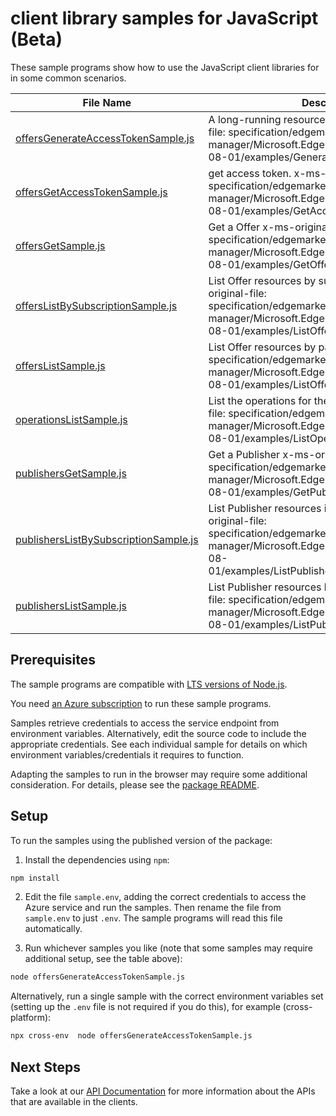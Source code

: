 # client library samples for JavaScript (Beta)

These sample programs show how to use the JavaScript client libraries for in some common scenarios.

| **File Name**                                                               | **Description**                                                                                                                                                                                    |
| --------------------------------------------------------------------------- | -------------------------------------------------------------------------------------------------------------------------------------------------------------------------------------------------- |
| [offersGenerateAccessTokenSample.js][offersgenerateaccesstokensample]       | A long-running resource action. x-ms-original-file: specification/edgemarketplace/resource-manager/Microsoft.EdgeMarketplace/stable/2023-08-01/examples/GenerateAccessToken.json                   |
| [offersGetAccessTokenSample.js][offersgetaccesstokensample]                 | get access token. x-ms-original-file: specification/edgemarketplace/resource-manager/Microsoft.EdgeMarketplace/stable/2023-08-01/examples/GetAccessToken.json                                      |
| [offersGetSample.js][offersgetsample]                                       | Get a Offer x-ms-original-file: specification/edgemarketplace/resource-manager/Microsoft.EdgeMarketplace/stable/2023-08-01/examples/GetOffer.json                                                  |
| [offersListBySubscriptionSample.js][offerslistbysubscriptionsample]         | List Offer resources by subscription x-ms-original-file: specification/edgemarketplace/resource-manager/Microsoft.EdgeMarketplace/stable/2023-08-01/examples/ListOffersBySubscription.json         |
| [offersListSample.js][offerslistsample]                                     | List Offer resources by parent x-ms-original-file: specification/edgemarketplace/resource-manager/Microsoft.EdgeMarketplace/stable/2023-08-01/examples/ListOffers.json                             |
| [operationsListSample.js][operationslistsample]                             | List the operations for the provider x-ms-original-file: specification/edgemarketplace/resource-manager/Microsoft.EdgeMarketplace/stable/2023-08-01/examples/ListOperations.json                   |
| [publishersGetSample.js][publishersgetsample]                               | Get a Publisher x-ms-original-file: specification/edgemarketplace/resource-manager/Microsoft.EdgeMarketplace/stable/2023-08-01/examples/GetPublisher.json                                          |
| [publishersListBySubscriptionSample.js][publisherslistbysubscriptionsample] | List Publisher resources in subscription x-ms-original-file: specification/edgemarketplace/resource-manager/Microsoft.EdgeMarketplace/stable/2023-08-01/examples/ListPublishersBySubscription.json |
| [publishersListSample.js][publisherslistsample]                             | List Publisher resources by parent x-ms-original-file: specification/edgemarketplace/resource-manager/Microsoft.EdgeMarketplace/stable/2023-08-01/examples/ListPublishers.json                     |

## Prerequisites

The sample programs are compatible with [LTS versions of Node.js](https://github.com/nodejs/release#release-schedule).

You need [an Azure subscription][freesub] to run these sample programs.

Samples retrieve credentials to access the service endpoint from environment variables. Alternatively, edit the source code to include the appropriate credentials. See each individual sample for details on which environment variables/credentials it requires to function.

Adapting the samples to run in the browser may require some additional consideration. For details, please see the [package README][package].

## Setup

To run the samples using the published version of the package:

1. Install the dependencies using `npm`:

```bash
npm install
```

2. Edit the file `sample.env`, adding the correct credentials to access the Azure service and run the samples. Then rename the file from `sample.env` to just `.env`. The sample programs will read this file automatically.

3. Run whichever samples you like (note that some samples may require additional setup, see the table above):

```bash
node offersGenerateAccessTokenSample.js
```

Alternatively, run a single sample with the correct environment variables set (setting up the `.env` file is not required if you do this), for example (cross-platform):

```bash
npx cross-env  node offersGenerateAccessTokenSample.js
```

## Next Steps

Take a look at our [API Documentation][apiref] for more information about the APIs that are available in the clients.

[offersgenerateaccesstokensample]: https://github.com/Azure/azure-sdk-for-js/blob/main/sdk/edgemarketplace/arm-edgemarketplace/samples/v1-beta/javascript/offersGenerateAccessTokenSample.js
[offersgetaccesstokensample]: https://github.com/Azure/azure-sdk-for-js/blob/main/sdk/edgemarketplace/arm-edgemarketplace/samples/v1-beta/javascript/offersGetAccessTokenSample.js
[offersgetsample]: https://github.com/Azure/azure-sdk-for-js/blob/main/sdk/edgemarketplace/arm-edgemarketplace/samples/v1-beta/javascript/offersGetSample.js
[offerslistbysubscriptionsample]: https://github.com/Azure/azure-sdk-for-js/blob/main/sdk/edgemarketplace/arm-edgemarketplace/samples/v1-beta/javascript/offersListBySubscriptionSample.js
[offerslistsample]: https://github.com/Azure/azure-sdk-for-js/blob/main/sdk/edgemarketplace/arm-edgemarketplace/samples/v1-beta/javascript/offersListSample.js
[operationslistsample]: https://github.com/Azure/azure-sdk-for-js/blob/main/sdk/edgemarketplace/arm-edgemarketplace/samples/v1-beta/javascript/operationsListSample.js
[publishersgetsample]: https://github.com/Azure/azure-sdk-for-js/blob/main/sdk/edgemarketplace/arm-edgemarketplace/samples/v1-beta/javascript/publishersGetSample.js
[publisherslistbysubscriptionsample]: https://github.com/Azure/azure-sdk-for-js/blob/main/sdk/edgemarketplace/arm-edgemarketplace/samples/v1-beta/javascript/publishersListBySubscriptionSample.js
[publisherslistsample]: https://github.com/Azure/azure-sdk-for-js/blob/main/sdk/edgemarketplace/arm-edgemarketplace/samples/v1-beta/javascript/publishersListSample.js
[apiref]: https://docs.microsoft.com/javascript/api/@azure/arm-edgemarketplace?view=azure-node-preview
[freesub]: https://azure.microsoft.com/free/
[package]: https://github.com/Azure/azure-sdk-for-js/tree/main/sdk/edgemarketplace/arm-edgemarketplace/README.md

